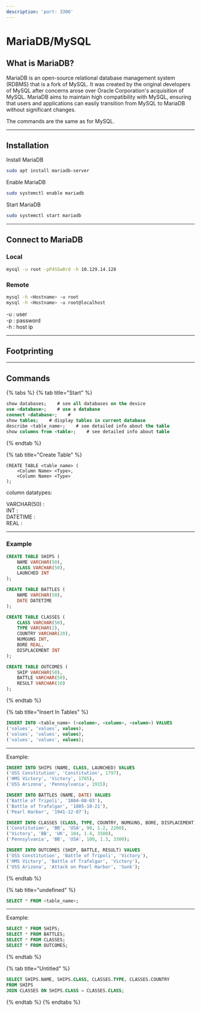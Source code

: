 ```yaml
---
description: 'port: 3306'
---
```


# MariaDB/MySQL

## What is MariaDB?

MariaDB is an open-source relational database management system (RDBMS) that is a fork of MySQL. It was created by the original developers of MySQL after concerns arose over Oracle Corporation's acquisition of MySQL. MariaDB aims to maintain high compatibility with MySQL, ensuring that users and applications can easily transition from MySQL to MariaDB without significant changes.

The commands are the same as for MySQL.

***

## Installation

Install MariaDB

```sh
sudo apt install mariadb-server
```

Enable MariaDB

```bash
sudo systemctl enable mariadb
```

Start MariaDB

```bash
sudo systemctl start mariadb
```

***

## Connect to MariaDB

### Local

```bash
mysql -u root -pP4SSw0rd -h 10.129.14.128
```

### Remote

```bash
mysql -h <Hostname> -u root
mysql -h <Hostname> -u root@localhost
```

-u : user\
-p : password\
-h : host ip

***

## Footprinting



***

## Commands

{% tabs %}
{% tab title="Start" %}
```sql
show databases;    # see all databases on the device
use <database>;    # use a database
connect <database>;    # 
show tables;    # display tables in current database
describe <table_name>;    # see detailed info about the table
show columns from <table>;    # see detailed info about table  
```
{% endtab %}

{% tab title="Create Table" %}
```
CREATE TABLE <table name> (
    <Column Name> <Type>,
    <Column Name> <Type>
);
```

column datatypes:

VARCHAR(50) : \
INT :\
DATETIME :\
REAL :&#x20;

***

### Example

```sql
CREATE TABLE SHIPS (
    NAME VARCHAR(50),
    CLASS VARCHAR(50),
    LAUNCHED INT
);

CREATE TABLE BATTLES (
    NAME VARCHAR(50),
    DATE DATETIME
);

CREATE TABLE CLASSES (
    CLASS VARCHAR(50),
    TYPE VARCHAR(2),
    COUNTRY VARCHAR(20),
    NUMGUNS INT,
    BORE REAL,
    DISPLACEMENT INT
);

CREATE TABLE OUTCOMES (
    SHIP VARCHAR(50),
    BATTLE VARCHAR(50),
    RESULT VARCHAR(10)
);

```
{% endtab %}

{% tab title="Insert In Tables" %}
```sql
INSERT INTO <table_name> (<column>, <column>, <column>) VALUES
('values', 'values', values),
('values', 'values', values),
('values', 'values', values);
```

***

Example:

```sql
INSERT INTO SHIPS (NAME, CLASS, LAUNCHED) VALUES
('USS Constitution', 'Constitution', 1797),
('HMS Victory', 'Victory', 1765),
('USS Arizona', 'Pennsylvania', 1915);

INSERT INTO BATTLES (NAME, DATE) VALUES
('Battle of Tripoli', '1804-08-03'),
('Battle of Trafalgar', '1805-10-21'),
('Pearl Harbor', '1941-12-07');

INSERT INTO CLASSES (CLASS, TYPE, COUNTRY, NUMGUNS, BORE, DISPLACEMENT) VALUES
('Constitution', 'BB', 'USA', 90, 1.2, 2200),
('Victory', 'BB', 'UK', 104, 1.4, 3500),
('Pennsylvania', 'BB', 'USA', 100, 1.3, 3300);

INSERT INTO OUTCOMES (SHIP, BATTLE, RESULT) VALUES
('USS Constitution', 'Battle of Tripoli', 'Victory'),
('HMS Victory', 'Battle of Trafalgar', 'Victory'),
('USS Arizona', 'Attack on Pearl Harbor', 'Sunk');
```
{% endtab %}

{% tab title="undefined" %}
```sql
SELECT * FROM <table_name>;
```

***

Example:

```sql
SELECT * FROM SHIPS;
SELECT * FROM BATTLES;
SELECT * FROM CLASSES;
SELECT * FROM OUTCOMES;
```
{% endtab %}

{% tab title="Untitled" %}
```sql
SELECT SHIPS.NAME, SHIPS.CLASS, CLASSES.TYPE, CLASSES.COUNTRY
FROM SHIPS
JOIN CLASSES ON SHIPS.CLASS = CLASSES.CLASS;
```


{% endtab %}
{% endtabs %}









